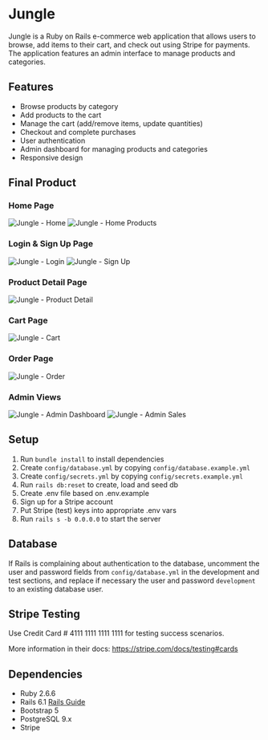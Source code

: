 # Jungle

Jungle is a Ruby on Rails e-commerce web application that allows users to browse, add items to their cart, and check out using Stripe for payments. The application features an admin interface to manage products and categories.

## Features

- Browse products by category
- Add products to the cart
- Manage the cart (add/remove items, update quantities)
- Checkout and complete purchases
- User authentication
- Admin dashboard for managing products and categories
- Responsive design

## Final Product

### Home Page

![Jungle - Home](https://github.com/JimHwkins/jungle-rails/blob/master/docs/Home.jpeg)
![Jungle - Home Products](https://github.com/JimHwkins/jungle-rails/blob/master/docs/Home-products.png)

### Login & Sign Up Page

![Jungle - Login](https://github.com/JimHwkins/jungle-rails/blob/master/docs/login.png)
![Jungle - Sign Up](https://github.com/JimHwkins/jungle-rails/blob/master/docs/signup.png)

### Product Detail Page

![Jungle - Product Detail](https://github.com/JimHwkins/jungle-rails/blob/master/docs/product.png)

### Cart Page

![Jungle - Cart](https://github.com/JimHwkins/jungle-rails/blob/master/docs/cart.png)

### Order Page

![Jungle - Order](https://github.com/JimHwkins/jungle-rails/blob/master/docs/order.png)

### Admin Views

![Jungle - Admin Dashboard](https://github.com/JimHwkins/jungle-rails/blob/master/docs/admin-dashboard.png)
![Jungle - Admin Sales](https://github.com/JimHwkins/jungle-rails/blob/master/docs/admin-sales.png)

## Setup

1. Run `bundle install` to install dependencies
2. Create `config/database.yml` by copying `config/database.example.yml`
3. Create `config/secrets.yml` by copying `config/secrets.example.yml`
4. Run `rails db:reset` to create, load and seed db
5. Create .env file based on .env.example
6. Sign up for a Stripe account
7. Put Stripe (test) keys into appropriate .env vars
8. Run `rails s -b 0.0.0.0` to start the server

## Database

If Rails is complaining about authentication to the database, uncomment the user and password fields from `config/database.yml` in the development and test sections, and replace if necessary the user and password `development` to an existing database user.

## Stripe Testing

Use Credit Card # 4111 1111 1111 1111 for testing success scenarios.

More information in their docs: <https://stripe.com/docs/testing#cards>

## Dependencies

- Ruby 2.6.6
- Rails 6.1 [Rails Guide](http://guides.rubyonrails.org/v6.1/)
- Bootstrap 5
- PostgreSQL 9.x
- Stripe
